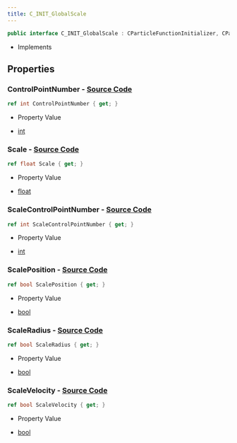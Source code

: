 ```yaml
---
title: C_INIT_GlobalScale
---
```


```csharp
public interface C_INIT_GlobalScale : CParticleFunctionInitializer, CParticleFunction, ISchemaClass<CParticleFunction>, ISchemaClass<CParticleFunctionInitializer>, ISchemaClass<C_INIT_GlobalScale>, ISchemaField, ISchemaClass, INativeHandle
```

- Implements

## Properties

### **ControlPointNumber** - [Source Code](https://github.com/swiftly-solution/swiftlys2/blob/main/managed/src/SwiftlyS2.Generated/Schemas/Interfaces/C_INIT_GlobalScale.cs#L20)

```csharp
ref int ControlPointNumber { get; }
```

- Property Value

- [int](https://learn.microsoft.com/dotnet/api/system.int32)

### **Scale** - [Source Code](https://github.com/swiftly-solution/swiftlys2/blob/main/managed/src/SwiftlyS2.Generated/Schemas/Interfaces/C_INIT_GlobalScale.cs#L16)

```csharp
ref float Scale { get; }
```

- Property Value

- [float](https://learn.microsoft.com/dotnet/api/system.single)

### **ScaleControlPointNumber** - [Source Code](https://github.com/swiftly-solution/swiftlys2/blob/main/managed/src/SwiftlyS2.Generated/Schemas/Interfaces/C_INIT_GlobalScale.cs#L18)

```csharp
ref int ScaleControlPointNumber { get; }
```

- Property Value

- [int](https://learn.microsoft.com/dotnet/api/system.int32)

### **ScalePosition** - [Source Code](https://github.com/swiftly-solution/swiftlys2/blob/main/managed/src/SwiftlyS2.Generated/Schemas/Interfaces/C_INIT_GlobalScale.cs#L24)

```csharp
ref bool ScalePosition { get; }
```

- Property Value

- [bool](https://learn.microsoft.com/dotnet/api/system.boolean)

### **ScaleRadius** - [Source Code](https://github.com/swiftly-solution/swiftlys2/blob/main/managed/src/SwiftlyS2.Generated/Schemas/Interfaces/C_INIT_GlobalScale.cs#L22)

```csharp
ref bool ScaleRadius { get; }
```

- Property Value

- [bool](https://learn.microsoft.com/dotnet/api/system.boolean)

### **ScaleVelocity** - [Source Code](https://github.com/swiftly-solution/swiftlys2/blob/main/managed/src/SwiftlyS2.Generated/Schemas/Interfaces/C_INIT_GlobalScale.cs#L26)

```csharp
ref bool ScaleVelocity { get; }
```

- Property Value

- [bool](https://learn.microsoft.com/dotnet/api/system.boolean)

